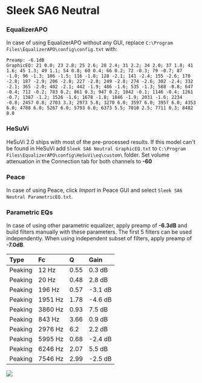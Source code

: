 # Sleek SA6 Neutral

### EqualizerAPO
In case of using EqualizerAPO without any GUI, replace `C:\Program Files\EqualizerAPO\config\config.txt`
with:
```
Preamp: -6.1dB
GraphicEQ: 21 0.0; 23 2.8; 25 2.6; 28 2.4; 31 2.2; 34 2.0; 37 1.8; 41 1.6; 45 1.3; 49 1.1; 54 0.8; 60 0.4; 66 0.2; 72 -0.3; 79 -0.7; 87 -1.0; 96 -1.3; 106 -1.5; 116 -1.8; 128 -2.1; 141 -2.4; 155 -2.6; 170 -2.8; 187 -2.9; 206 -2.8; 227 -2.8; 249 -2.8; 274 -2.6; 302 -2.4; 332 -2.1; 365 -2.0; 402 -2.1; 442 -1.9; 486 -1.6; 535 -1.3; 588 -0.8; 647 -0.4; 712 -0.2; 783 0.2; 861 0.3; 947 0.2; 1042 -0.1; 1146 -0.4; 1261 -0.7; 1387 -1.2; 1526 -1.6; 1678 -1.8; 1846 -1.9; 2031 -1.6; 2234 -0.8; 2457 0.8; 2703 3.3; 2973 5.8; 3270 6.0; 3597 6.0; 3957 6.0; 4353 6.0; 4788 6.0; 5267 6.0; 5793 6.0; 6373 5.5; 7010 2.5; 7711 0.3; 8482 0.0
```

### HeSuVi
HeSuVi 2.0 ships with most of the pre-processed results. If this model can't be found in HeSuVi add
`Sleek SA6 Neutral GraphicEQ.txt` to `C:\Program Files\EqualizerAPO\config\HeSuVi\eq\custom\` folder.
Set volume attenuation in the Connection tab for both channels to **-60**

### Peace
In case of using Peace, click *Import* in Peace GUI and select `Sleek SA6 Neutral ParametricEQ.txt`.

### Parametric EQs
In case of using other parametric equalizer, apply preamp of **-6.3dB** and build filters manually
with these parameters. The first 5 filters can be used independently.
When using independent subset of filters, apply preamp of **-7.0dB**.

| Type    | Fc      |    Q | Gain    |
|:--------|:--------|:-----|:--------|
| Peaking | 12 Hz   | 0.55 | 0.3 dB  |
| Peaking | 20 Hz   | 0.48 | 2.8 dB  |
| Peaking | 196 Hz  | 0.57 | -3.1 dB |
| Peaking | 1951 Hz | 1.78 | -4.6 dB |
| Peaking | 3860 Hz | 0.93 | 7.5 dB  |
| Peaking | 843 Hz  | 3.66 | 0.9 dB  |
| Peaking | 2976 Hz | 6.2  | 2.2 dB  |
| Peaking | 5995 Hz | 0.68 | -2.4 dB |
| Peaking | 6246 Hz | 2.07 | 5.5 dB  |
| Peaking | 7546 Hz | 2.99 | -2.5 dB |

![](https://raw.githubusercontent.com/jaakkopasanen/AutoEq/master/results/headphonecom/sbaf-serious/Sleek%20SA6%20Neutral/Sleek%20SA6%20Neutral.png)